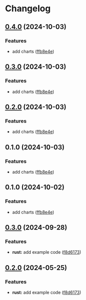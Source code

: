 # Changelog

## [0.4.0](https://github.com/aajimal/release-please-monorepo/compare/hello-rust-v0.3.0...hello-rust@v0.4.0) (2024-10-03)


### Features

* add charts ([ffb8e4e](https://github.com/aajimal/release-please-monorepo/commit/ffb8e4ec9faa4d8d168d9407047e9d1d14a4c6d2))

## [0.3.0](https://github.com/aajimal/release-please-monorepo/compare/hello-rust-v0.2.0...hello-rust@v0.3.0) (2024-10-03)


### Features

* add charts ([ffb8e4e](https://github.com/aajimal/release-please-monorepo/commit/ffb8e4ec9faa4d8d168d9407047e9d1d14a4c6d2))

## [0.2.0](https://github.com/aajimal/release-please-monorepo/compare/hello-rust-v0.1.0...hello-rust@v0.2.0) (2024-10-03)


### Features

* add charts ([ffb8e4e](https://github.com/aajimal/release-please-monorepo/commit/ffb8e4ec9faa4d8d168d9407047e9d1d14a4c6d2))

## 0.1.0 (2024-10-03)


### Features

* add charts ([ffb8e4e](https://github.com/aajimal/release-please-monorepo/commit/ffb8e4ec9faa4d8d168d9407047e9d1d14a4c6d2))

## 0.1.0 (2024-10-02)


### Features

* add charts ([ffb8e4e](https://github.com/aajimal/release-please-monorepo/commit/ffb8e4ec9faa4d8d168d9407047e9d1d14a4c6d2))

## [0.3.0](https://github.com/astriaorg/release-please-monorepo/compare/hello_rust-v0.2.0...hello_rust@v0.3.0) (2024-09-28)


### Features

* **rust:** add example code ([f8d6173](https://github.com/astriaorg/release-please-monorepo/commit/f8d61736e63e4c1baf1d881c50556fa0ba6829d0))

## [0.2.0](https://github.com/amarjanica/release-please-monorepo-example/compare/hello_rust-v0.1.0...hello_rust@v0.2.0) (2024-05-25)


### Features

* **rust:** add example code ([f8d6173](https://github.com/amarjanica/release-please-monorepo-example/commit/f8d61736e63e4c1baf1d881c50556fa0ba6829d0))
